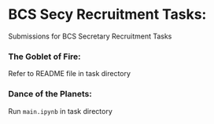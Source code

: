 # BCS Secy Recruitment Tasks:

Submissions for BCS Secretary Recruitment Tasks

### The Goblet of Fire:

Refer to README file in task directory

### Dance of the Planets:
Run `main.ipynb` in task directory

